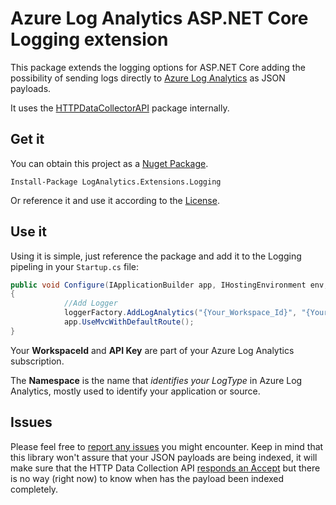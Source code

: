 # Azure Log Analytics ASP.NET Core Logging extension

This package extends the logging options for ASP.NET Core adding the possibility of sending logs directly to [Azure Log Analytics](https://azure.microsoft.com/services/log-analytics/) as JSON payloads.

It uses the [HTTPDataCollectorAPI](https://github.com/ealsur/HTTPDataCollectorAPI) package internally.

## Get it

You can obtain this project as a [Nuget Package](https://www.nuget.org/packages/LogAnalytics.Extensions.Logging). 

    Install-Package LogAnalytics.Extensions.Logging

Or reference it and use it according to the [License](./LICENSE).

## Use it

Using it is simple, just reference the package and add it to the Logging pipeling in your `Startup.cs` file:

```cs
public void Configure(IApplicationBuilder app, IHostingEnvironment env, ILoggerFactory loggerFactory)
{
			//Add Logger
			loggerFactory.AddLogAnalytics("{Your_Workspace_Id}", "{Your_Key_Id}", "{Your_Namespace}", LogLevel.Critical);
			app.UseMvcWithDefaultRoute();			
}
```
Your **WorkspaceId** and **API Key** are part of your Azure Log Analytics subscription.

The **Namespace** is the name that _identifies your LogType_ in Azure Log Analytics, mostly used to identify your application or source.


## Issues

Please feel free to [report any issues](https://github.com/ealsur/loganalytics-extensions-logging/issues) you might encounter. Keep in mind that this library won't assure that your JSON payloads are being indexed, it will make sure that the HTTP Data Collection API [responds an Accept](https://azure.microsoft.com/en-us/documentation/articles/log-analytics-data-collector-api/#return-codes) but there is no way (right now) to know when has the payload been indexed completely. 

